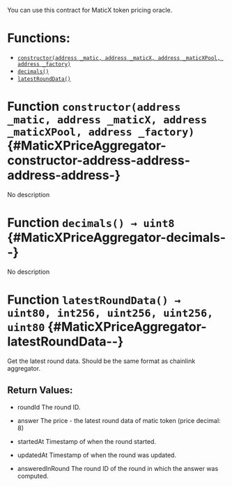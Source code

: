 You can use this contract for MaticX token pricing oracle.


# Functions:
- [`constructor(address _matic, address _maticX, address _maticXPool, address _factory)`](#MaticXPriceAggregator-constructor-address-address-address-address-)
- [`decimals()`](#MaticXPriceAggregator-decimals--)
- [`latestRoundData()`](#MaticXPriceAggregator-latestRoundData--)



# Function `constructor(address _matic, address _maticX, address _maticXPool, address _factory)` {#MaticXPriceAggregator-constructor-address-address-address-address-}
No description




# Function `decimals() → uint8` {#MaticXPriceAggregator-decimals--}
No description




# Function `latestRoundData() → uint80, int256, uint256, uint256, uint80` {#MaticXPriceAggregator-latestRoundData--}
Get the latest round data. Should be the same format as chainlink aggregator.



## Return Values:
- roundId The round ID.

- answer The price - the latest round data of matic token (price decimal: 8)

- startedAt Timestamp of when the round started.

- updatedAt Timestamp of when the round was updated.

- answeredInRound The round ID of the round in which the answer was computed.




